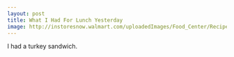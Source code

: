 ```yaml
---
layout: post
title: What I Had For Lunch Yesterday
image: http://instoresnow.walmart.com/uploadedImages/Food_Center/Recipes_From_Community/Admin_Created/01_SAR_12160_SLDeliMeats_POV_370x270_ToastedTurkeySandwich_US_ENG_01.jpg
---
```


I had a turkey sandwich.



